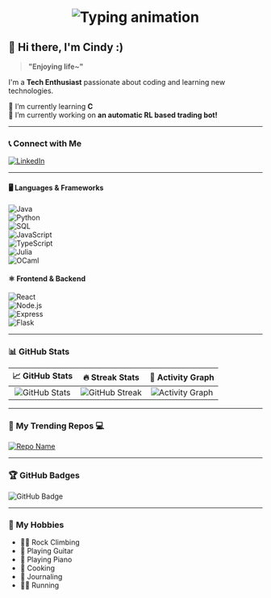 <h1 align="center">
  <img src="https://readme-typing-svg.herokuapp.com?font=monospace&size=24&duration=3000&pause=1000&color=00FF00&center=true&vCenter=true&width=400&lines=Hello%2C+World!;I'm+%3CCindy+Li%3E" alt="Typing animation">
</h1>

## 👋 Hi there, I'm Cindy :)
> **"Enjoying life~"** 

I'm a **Tech Enthusiast** passionate about coding and learning new technologies.  

🌱 I’m currently learning **C**  
🔭 I’m currently working on **an automatic RL based trading bot!**  

---

### 📞 **Connect with Me**  

[![LinkedIn](https://img.shields.io/badge/-LinkedIn-0077B5?style=flat&logo=linkedin&logoColor=white)]((https://www.linkedin.com/in/cindy-li-569a30187/))  

---

#### 🖥️ **Languages & Frameworks**  
![Java](https://img.shields.io/badge/-Java-007396?style=flat&logo=java&logoColor=white)  
![Python](https://img.shields.io/badge/-Python-3776AB?style=flat&logo=python&logoColor=white)  
![SQL](https://img.shields.io/badge/-SQL-4479A1?style=flat&logo=postgresql&logoColor=white)  
![JavaScript](https://img.shields.io/badge/-JavaScript-F7DF1E?style=flat&logo=javascript&logoColor=black)  
![TypeScript](https://img.shields.io/badge/-TypeScript-3178C6?style=flat&logo=typescript&logoColor=white)  
![Julia](https://img.shields.io/badge/-Julia-9558B2?style=flat&logo=julia&logoColor=white)  
![OCaml](https://img.shields.io/badge/-OCaml-EC6813?style=flat&logo=ocaml&logoColor=white)  

#### ⚛️ **Frontend & Backend**  
![React](https://img.shields.io/badge/-React-61DAFB?style=flat&logo=react&logoColor=black)  
![Node.js](https://img.shields.io/badge/-Node.js-339933?style=flat&logo=node.js&logoColor=white)  
![Express](https://img.shields.io/badge/-Express-000000?style=flat&logo=express&logoColor=white)  
![Flask](https://img.shields.io/badge/-Flask-000000?style=flat&logo=flask&logoColor=white)  


---

### 📊 **GitHub Stats**  

| 📈 GitHub Stats | 🔥 Streak Stats | 📌 Activity Graph |
|:--------------:|:--------------:|:--------------:|
| ![GitHub Stats](https://github-readme-stats.vercel.app/api?username=cindyzli&show_icons=true&theme=radical) | ![GitHub Streak](https://github-readme-streak-stats.herokuapp.com/?user=cindyzli&theme=radical) | ![Activity Graph](https://github-readme-activity-graph.vercel.app/graph?username=cindyzli&theme=react-dark) |

---

### 🚀 **My Trending Repos 💻**
[![Repo Name](https://github-readme-stats.vercel.app/api/pin/?username=cindyzli&repo=vite-boilerplate&theme=radical)](https://github.com/cindyzli/vite-boilerplate)

---

### 🏆 **GitHub Badges**
![GitHub Badge](https://img.shields.io/github/followers/cindyzli?label=Followers&style=social)  

---

### 🎯 **My Hobbies**  
- 🧗‍♂️ Rock Climbing  
- 🎸 Playing Guitar  
- 🎹 Playing Piano  
- 🍳 Cooking  
- 📖 Journaling  
- 🏃‍♂️ Running



